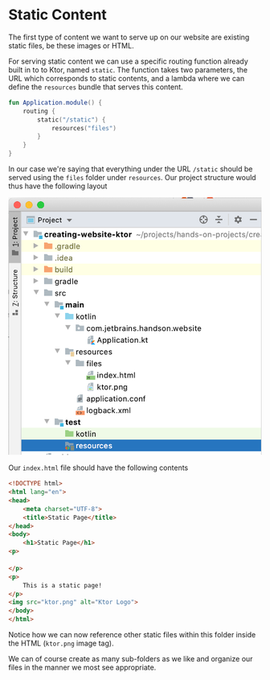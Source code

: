 # Static Content

The first type of content we want to serve up on our website are existing static files, be these
images or HTML. 

For serving static content we can use a specific routing function already built in to to Ktor, named `static`. The function takes two parameters, the 
URL which corresponds to static contents, and a lambda where we can define the `resources` bundle that serves this content.
 
```kotlin
fun Application.module() {
    routing {
        static("/static") {
            resources("files")
        }
    }
}
```

In our case we're saying that everything under the URL `/static` should be served using the `files` folder under `resources`. Our project structure
would thus have the following layout

![Project Structure](./assets/project-structure.png)

Our `index.html` file should have the following contents

```html
<!DOCTYPE html>
<html lang="en">
<head>
    <meta charset="UTF-8">
    <title>Static Page</title>
</head>
<body>
    <h1>Static Page</h1>
<p>

</p>
<p>
    This is a static page!
</p>
<img src="ktor.png" alt="Ktor Logo">
</body>
</html>
```

Notice how we can now reference other static files within this folder inside the HTML (`ktor.png` image tag). 

We can of course create as many sub-folders as we like and organize our files in the manner we most see appropriate. 

